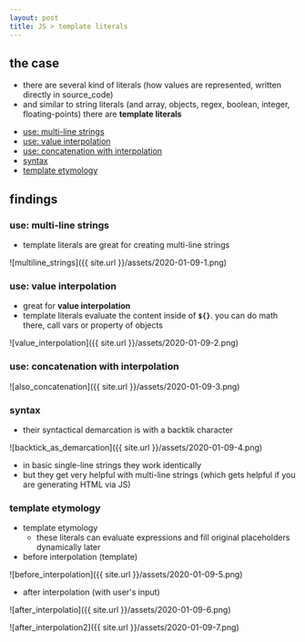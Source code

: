 ```yaml
---
layout: post
title: JS > template literals
---
```

## the case
* there are several kind of literals (how values are represented, written directly in source_code)
* and similar to string literals (and array, objects, regex, boolean, integer, floating-points) there are **template literals**

<!-- TOC -->

- [use: multi-line strings](#use-multi-line-strings)
- [use: value interpolation](#use-value-interpolation)
- [use: concatenation with interpolation](#use-concatenation-with-interpolation)
- [syntax](#syntax)
- [template etymology](#template-etymology)

<!-- /TOC -->

## findings
### use: multi-line strings
* template literals are great for creating multi-line strings

![multiline_strings]({{ site.url }}/assets/2020-01-09-1.png)

### use: value interpolation
* great for **value interpolation**
* template literals evaluate the content inside of **`${}`**. you can do math there, call vars or property of objects

![value_interpolation]({{ site.url }}/assets/2020-01-09-2.png)

### use: concatenation with interpolation
![also_concatenation]({{ site.url }}/assets/2020-01-09-3.png)

### syntax
* their syntactical demarcation is with a backtik character

![backtick_as_demarcation]({{ site.url }}/assets/2020-01-09-4.png)

* in basic single-line strings they work identically
* but they get very helpful with multi-line strings (which gets helpful if you are generating HTML via JS) 

### template etymology
* template etymology
    * these literals can evaluate expressions and fill original placeholders dynamically later
* before interpolation (template)

![before_interpolation]({{ site.url }}/assets/2020-01-09-5.png)

* after interpolation (with user's input)

![after_interpolatio]({{ site.url }}/assets/2020-01-09-6.png)

![after_interpolation2]({{ site.url }}/assets/2020-01-09-7.png)

